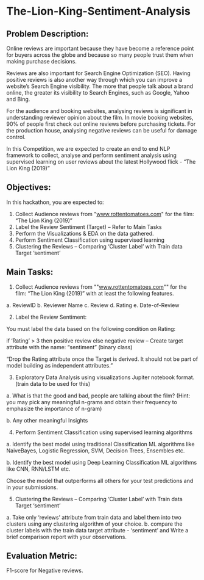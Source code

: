 # The-Lion-King-Sentiment-Analysis
## Problem Description:

Online reviews are important because they have become a reference point for buyers across the globe and because so many people trust them when making purchase decisions.

Reviews are also important for Search Engine Optimization (SEO). Having positive reviews is also another way through which you can improve a website’s Search Engine visibility. The more that people talk about a brand online, the greater its visibility to Search Engines, such as Google, Yahoo and Bing.

For the audience and booking websites, analysing reviews is significant in understanding reviewer opinion about the film. In movie booking websites, 90% of people first check out online reviews before purchasing tickets.
For the production house, analysing negative reviews can be useful for damage control.

In this Competition, we are expected to create an end to end NLP framework to collect, analyse and perform sentiment analysis using supervised learning on user reviews about the latest Hollywood flick - “The Lion King (2019)”

## Objectives:

In this hackathon, you are expected to: 

1. Collect Audience reviews from "www.rottentomatoes.com" for the film:
“The Lion King (2019)”
2. Label the Review Sentiment (Target) – Refer to Main Tasks
3. Perform the Visualizations & EDA on the data gathered.
4. Perform Sentiment Classification using supervised learning
5. Clustering the Reviews – Comparing ‘Cluster Label’ with Train data Target ‘sentiment’

## Main Tasks: 

1. Collect Audience reviews from ""www.rottentomatoes.com"" for the film: “The Lion King (2019)” with at least the following features.

  a. ReviewID
  b. Reviewer Name
  c. Review
  d. Rating
  e. Date-of-Review

2. Label the Review Sentiment:

You must label the data based on the following condition on Rating:

 if ‘Rating’ > 3 then positive review else negative review – Create target attribute with the name: “sentiment” (binary class)

“Drop the Rating attribute once the Target is derived. It should not be part of model building as independent attributes.”

3. Exploratory Data Analysis using visualizations Jupiter notebook format. (train data to be used for this)

  a. What is that the good and bad, people are talking about the film? 
   (Hint:  you may pick any meaningful n-grams and obtain their frequency to emphasize the importance of n-gram)
 
  b. Any other meaningful Insights

4. Perform Sentiment Classification using supervised learning algorithms

a. Identify the best model using traditional Classification ML algorithms like NaiveBayes, Logistic Regression, SVM, Decision Trees, Ensembles etc.

b. Identify the best model using Deep Learning Classification ML algorithms like CNN, RNN/LSTM etc.

Choose the model that outperforms all others for your test predictions and in your submissions. 

5. Clustering the Reviews – Comparing ‘Cluster Label’ with Train data Target ‘sentiment’ 

a.  Take only ‘reviews’ attribute from train data and label them into two clusters using any clustering algorithm of your choice. 
b.  compare the cluster labels with the train data target attribute - ‘sentiment’ and Write a brief comparison report with your observations.

## Evaluation Metric: 
F1-score for Negative reviews.

